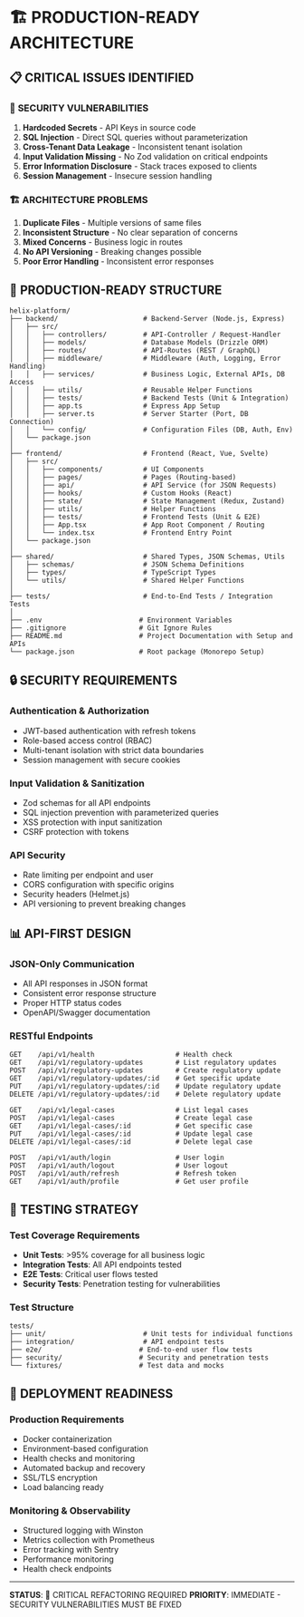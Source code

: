 # 🏗️ PRODUCTION-READY ARCHITECTURE

## 📋 CRITICAL ISSUES IDENTIFIED

### 🚨 **SECURITY VULNERABILITIES**
1. **Hardcoded Secrets** - API Keys in source code
2. **SQL Injection** - Direct SQL queries without parameterization  
3. **Cross-Tenant Data Leakage** - Inconsistent tenant isolation
4. **Input Validation Missing** - No Zod validation on critical endpoints
5. **Error Information Disclosure** - Stack traces exposed to clients
6. **Session Management** - Insecure session handling

### 🏗️ **ARCHITECTURE PROBLEMS**
1. **Duplicate Files** - Multiple versions of same files
2. **Inconsistent Structure** - No clear separation of concerns
3. **Mixed Concerns** - Business logic in routes
4. **No API Versioning** - Breaking changes possible
5. **Poor Error Handling** - Inconsistent error responses

## 🎯 **PRODUCTION-READY STRUCTURE**

```
helix-platform/
├── backend/                     # Backend-Server (Node.js, Express)
│   ├── src/
│   │   ├── controllers/         # API-Controller / Request-Handler
│   │   ├── models/              # Database Models (Drizzle ORM)
│   │   ├── routes/              # API-Routes (REST / GraphQL)
│   │   ├── middleware/          # Middleware (Auth, Logging, Error Handling)
│   │   ├── services/            # Business Logic, External APIs, DB Access
│   │   ├── utils/               # Reusable Helper Functions
│   │   ├── tests/               # Backend Tests (Unit & Integration)
│   │   ├── app.ts               # Express App Setup
│   │   ├── server.ts            # Server Starter (Port, DB Connection)
│   │   └── config/              # Configuration Files (DB, Auth, Env)
│   └── package.json
│
├── frontend/                    # Frontend (React, Vue, Svelte)
│   ├── src/
│   │   ├── components/          # UI Components
│   │   ├── pages/               # Pages (Routing-based)
│   │   ├── api/                 # API Service (for JSON Requests)
│   │   ├── hooks/               # Custom Hooks (React)
│   │   ├── state/               # State Management (Redux, Zustand)
│   │   ├── utils/               # Helper Functions
│   │   ├── tests/               # Frontend Tests (Unit & E2E)
│   │   ├── App.tsx              # App Root Component / Routing
│   │   └── index.tsx            # Frontend Entry Point
│   └── package.json
│
├── shared/                      # Shared Types, JSON Schemas, Utils
│   ├── schemas/                 # JSON Schema Definitions
│   ├── types/                   # TypeScript Types
│   └── utils/                   # Shared Helper Functions
│
├── tests/                       # End-to-End Tests / Integration Tests
│
├── .env                        # Environment Variables
├── .gitignore                  # Git Ignore Rules
├── README.md                   # Project Documentation with Setup and APIs
└── package.json                # Root package (Monorepo Setup)
```

## 🔒 **SECURITY REQUIREMENTS**

### **Authentication & Authorization**
- JWT-based authentication with refresh tokens
- Role-based access control (RBAC)
- Multi-tenant isolation with strict data boundaries
- Session management with secure cookies

### **Input Validation & Sanitization**
- Zod schemas for all API endpoints
- SQL injection prevention with parameterized queries
- XSS protection with input sanitization
- CSRF protection with tokens

### **API Security**
- Rate limiting per endpoint and user
- CORS configuration with specific origins
- Security headers (Helmet.js)
- API versioning to prevent breaking changes

## 📊 **API-FIRST DESIGN**

### **JSON-Only Communication**
- All API responses in JSON format
- Consistent error response structure
- Proper HTTP status codes
- OpenAPI/Swagger documentation

### **RESTful Endpoints**
```
GET    /api/v1/health                    # Health check
GET    /api/v1/regulatory-updates        # List regulatory updates
POST   /api/v1/regulatory-updates        # Create regulatory update
GET    /api/v1/regulatory-updates/:id    # Get specific update
PUT    /api/v1/regulatory-updates/:id    # Update regulatory update
DELETE /api/v1/regulatory-updates/:id    # Delete regulatory update

GET    /api/v1/legal-cases               # List legal cases
POST   /api/v1/legal-cases               # Create legal case
GET    /api/v1/legal-cases/:id           # Get specific case
PUT    /api/v1/legal-cases/:id           # Update legal case
DELETE /api/v1/legal-cases/:id           # Delete legal case

POST   /api/v1/auth/login                # User login
POST   /api/v1/auth/logout               # User logout
POST   /api/v1/auth/refresh              # Refresh token
GET    /api/v1/auth/profile              # Get user profile
```

## 🧪 **TESTING STRATEGY**

### **Test Coverage Requirements**
- **Unit Tests**: >95% coverage for all business logic
- **Integration Tests**: All API endpoints tested
- **E2E Tests**: Critical user flows tested
- **Security Tests**: Penetration testing for vulnerabilities

### **Test Structure**
```
tests/
├── unit/                        # Unit tests for individual functions
├── integration/                 # API endpoint tests
├── e2e/                        # End-to-end user flow tests
├── security/                   # Security and penetration tests
└── fixtures/                   # Test data and mocks
```

## 🚀 **DEPLOYMENT READINESS**

### **Production Requirements**
- Docker containerization
- Environment-based configuration
- Health checks and monitoring
- Automated backup and recovery
- SSL/TLS encryption
- Load balancing ready

### **Monitoring & Observability**
- Structured logging with Winston
- Metrics collection with Prometheus
- Error tracking with Sentry
- Performance monitoring
- Health check endpoints

---

**STATUS**: 🚨 CRITICAL REFACTORING REQUIRED
**PRIORITY**: IMMEDIATE - SECURITY VULNERABILITIES MUST BE FIXED
